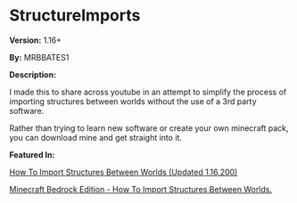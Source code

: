 # StructureImports

__Version:__ 1.16+

__By:__ MRBBATES1

__Description:__

I made this to share across youtube in an attempt to simplify the process of importing structures between worlds without the use of a 3rd party software.

Rather than trying to learn new software or create your own minecraft pack, you can download mine and get straight into it.

__Featured In:__

[How To Import Structures Between Worlds (Updated 1.16.200)](https://youtu.be/E3g2C5ub8Oc)

[Minecraft Bedrock Edition - How To Import Structures Between Worlds.](https://youtu.be/8wTyeAhjSfY)
